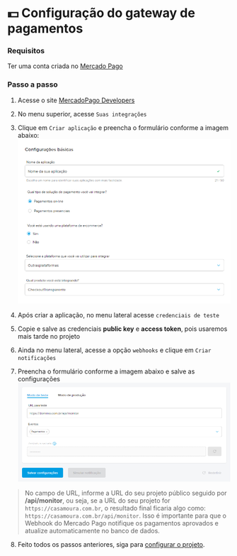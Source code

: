 # 💵 Configuração do gateway de pagamentos

### Requisitos
Ter uma conta criada no [Mercado Pago](https://www.mercadopago.com.br)

### Passo a passo
1. Acesse o site [MercadoPago Developers](https://www.mercadopago.com.br/developers/pt)

2. No menu superior, acesse ``Suas integrações``

3. Clique em ``Criar aplicação`` e preencha o formulário conforme a imagem abaixo:
![Form image](imgs/mpform1.png)

4. Após criar a aplicação, no menu lateral acesse ``credenciais de teste``

5. Copie e salve as credenciais **public key** e **access token**, pois usaremos mais tarde no projeto

6. Ainda no menu lateral, acesse a opção ``webhooks`` e clique em ``Criar notificações``

7. Preencha o formulário conforme a imagem abaixo e salve as configurações
![Form image](imgs/mpform2.png)
> No campo de URL, informe a URL do seu projeto público seguido por **/api/monitor**, ou seja, se a URL do seu projeto for ``https://casamoura.com.br``, o resultado final ficaria algo como: ``https://casamoura.com.br/api/monitor``. Isso é importante para que o Webhook do Mercado Pago notifique os pagamentos aprovados e atualize automaticamente no banco de dados.

8. Feito todos os passos anteriores, siga para [configurar o projeto](settingsProject.md).